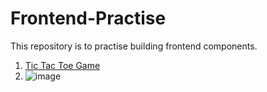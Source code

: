 # Frontend-Practise
This repository is to practise building frontend components.

1. [Tic Tac Toe Game](https://stackblitz.com/edit/js-mggkqe?file=index.html,index.js,style.css)
2. ![image](https://github.com/tanyas27/Frontend-Practise/assets/52325969/7197f345-9953-4fc1-8736-55bdac2b097d)

